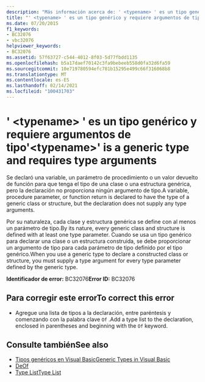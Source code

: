 ```yaml
---
description: "Más información acerca de: ' <typename> ' es un tipo genérico y requiere argumentos de tipo"
title: "' <typename> ' es un tipo genérico y requiere argumentos de tipo"
ms.date: 07/20/2015
f1_keywords:
- BC32076
- vbc32076
helpviewer_keywords:
- BC32076
ms.assetid: 57f63727-c544-4012-8f03-5d77fbdd1135
ms.openlocfilehash: b5a17daef70142c3fa9bebeeb558d0fa32d6fa59
ms.sourcegitcommit: 10e719780594efc781b15295e499c66f316068b8
ms.translationtype: MT
ms.contentlocale: es-ES
ms.lasthandoff: 02/14/2021
ms.locfileid: "100431703"
---
```

# <a name="typename-is-a-generic-type-and-requires-type-arguments"></a><span data-ttu-id="dfb08-103">' \<typename> ' es un tipo genérico y requiere argumentos de tipo</span><span class="sxs-lookup"><span data-stu-id="dfb08-103">'\<typename>' is a generic type and requires type arguments</span></span>

<span data-ttu-id="dfb08-104">Se declaró una variable, un parámetro de procedimiento o un valor devuelto de función para que tenga el tipo de una clase o una estructura genérica, pero la declaración no proporciona ningún argumento de tipo.</span><span class="sxs-lookup"><span data-stu-id="dfb08-104">A variable, procedure parameter, or function return is declared to have the type of a generic class or structure, but the declaration does not supply any type arguments.</span></span>  
  
 <span data-ttu-id="dfb08-105">Por su naturaleza, cada clase y estructura genérica se define con al menos un parámetro de tipo.</span><span class="sxs-lookup"><span data-stu-id="dfb08-105">By its nature, every generic class and structure is defined with at least one type parameter.</span></span> <span data-ttu-id="dfb08-106">Cuando se usa un tipo genérico para declarar una clase o un estructura construida, se debe proporcionar un argumento de tipo para cada parámetro de tipo definido por el tipo genérico.</span><span class="sxs-lookup"><span data-stu-id="dfb08-106">When you use a generic type to declare a constructed class or structure, you must supply a type argument for every type parameter defined by the generic type.</span></span>  
  
 <span data-ttu-id="dfb08-107">**Identificador de error:** BC32076</span><span class="sxs-lookup"><span data-stu-id="dfb08-107">**Error ID:** BC32076</span></span>  
  
## <a name="to-correct-this-error"></a><span data-ttu-id="dfb08-108">Para corregir este error</span><span class="sxs-lookup"><span data-stu-id="dfb08-108">To correct this error</span></span>  
  
- <span data-ttu-id="dfb08-109">Agregue una lista de tipos a la declaración, entre paréntesis y comenzando con la palabra clave `Of` .</span><span class="sxs-lookup"><span data-stu-id="dfb08-109">Add a type list to the declaration, enclosed in parentheses and beginning with the `Of` keyword.</span></span>  
  
## <a name="see-also"></a><span data-ttu-id="dfb08-110">Consulte también</span><span class="sxs-lookup"><span data-stu-id="dfb08-110">See also</span></span>

- [<span data-ttu-id="dfb08-111">Tipos genéricos en Visual Basic</span><span class="sxs-lookup"><span data-stu-id="dfb08-111">Generic Types in Visual Basic</span></span>](../programming-guide/language-features/data-types/generic-types.md)
- [<span data-ttu-id="dfb08-112">De</span><span class="sxs-lookup"><span data-stu-id="dfb08-112">Of</span></span>](../language-reference/statements/of-clause.md)
- [<span data-ttu-id="dfb08-113">Type List</span><span class="sxs-lookup"><span data-stu-id="dfb08-113">Type List</span></span>](../language-reference/statements/type-list.md)
